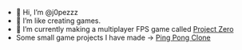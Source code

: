 - 👋 Hi, I’m @j0pezzz
- 👀 I’m like creating games.
- 🌱 I’m currently making a multiplayer FPS game called [Project Zero](https://store.steampowered.com/app/2257910/Project_Zero/)
- Some small game projects I have made -> [Ping Pong Clone](https://github.com/j0pezzz/pong_clone)

<!---
j0pezzz/j0pezzz is a ✨ special ✨ repository because its `README.md` (this file) appears on your GitHub profile.
You can click the Preview link to take a look at your changes.
--->
